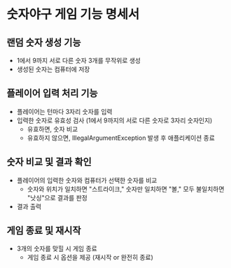 # 숫자야구 게임 기능 명세서


## 랜덤 숫자 생성 기능
- 1에서 9까지 서로 다른 숫자 3개를 무작위로 생성
- 생성된 숫자는 컴퓨터에 저장

## 플레이어 입력 처리 기능
- 플레이어는 턴마다 3자리 숫자를 입력
- 입력한 숫자로 유효성 검사 (1에서 9까지의 서로 다른 숫자로 3자리 숫자인지)
    - 유효하면, 숫자 비교
    - 유효하지 않으면, IllegalArgumentException 발생 후 애플리케이션 종료

## 숫자 비교 및 결과 확인
- 플레이어의 입력한 숫자와 컴퓨터가 선택한 숫자를 비교
    - 숫자와 위치가 일치하면 "스트라이크," 숫자만 일치하면 "볼," 모두 불일치하면 "낫싱"으로 결과를 판정
- 결과 출력

## 게임 종료 및 재시작
- 3개의 숫자를 맞힐 시 게임 종료
    - 게임 종료 시 옵션을 제공 (재시작 or 완전히 종료)